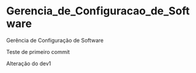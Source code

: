 # Gerencia_de_Configuracao_de_Software
Gerência de Configuração de Software

Teste de primeiro commit

Alteração do dev1